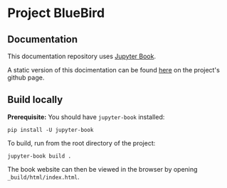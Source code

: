 # Project BlueBird
## Documentation


This documentation repository uses [Jupyter Book](https://jupyterbook.org). 

A static version of this docimentation can be found [here](https://project-bluebird.github.io/docs/) on the project's github page.

## Build locally

**Prerequisite:** You should have `jupyter-book` installed:

```
pip install -U jupyter-book
```

To build, run from the root directory of the project:
```
jupyter-book build .
```

The book website can then be viewed in the browser by opening `_build/html/index.html`.
